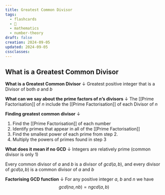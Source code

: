 ```yaml
---
title: Greatest Common Divisor
tags:
  - flashcards
  - 🌱
  - mathematics
  - number-theory
draft: false
creation: 2024-09-05
updated: 2024-09-05
cssclasses: 
---
```

## What is a Greatest Common Divisor

**What is a Greatest Common Divisor**
↓
Greatest positive integer that is a Divisor of both $a$ and $b$
<!--SR:!2024-12-12,22,286-->

**What can we say about the prime factors of $n$’s divisors**
↓
The [[Prime Factorisation]] of $n$ include the [[Prime Factorisation]] of each Divisor of $n$
<!--SR:!2024-12-17,10,190-->

**Finding greatest common divisor**
↓
1. Find the [[Prime Factorisation]] of each number
2. Identify primes that appear in all of the [[Prime Factorisation]]
3. Find the smallest power of each prime from step 2.
4. Multiply the powers of primes found in step 3
<!--SR:!2025-03-20,102,250-->

**What does it mean if no GCD**
↓
 Integers are relatively prime (common divisor is only $1$)
<!--SR:!2025-02-04,77,270-->

Every common divisor of $a$ and $b$ is a divisor of $gcd(a,b)$, and every divisor of $gcd(a,b)$ is a common divisor of $a$ and $b$

**Factorising GCD function**
↓
For any positive integer $a$, $b$ and $n$ we have
$$gcd(na,nb) = ngcd(a,b)$$
<!--SR:!2025-08-18,254,330-->
